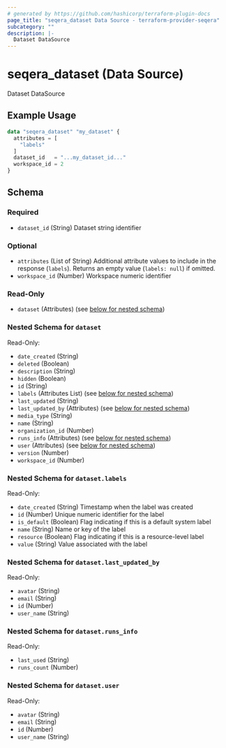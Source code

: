 ```yaml
---
# generated by https://github.com/hashicorp/terraform-plugin-docs
page_title: "seqera_dataset Data Source - terraform-provider-seqera"
subcategory: ""
description: |-
  Dataset DataSource
---
```


# seqera_dataset (Data Source)

Dataset DataSource

## Example Usage

```terraform
data "seqera_dataset" "my_dataset" {
  attributes = [
    "labels"
  ]
  dataset_id   = "...my_dataset_id..."
  workspace_id = 2
}
```

<!-- schema generated by tfplugindocs -->
## Schema

### Required

- `dataset_id` (String) Dataset string identifier

### Optional

- `attributes` (List of String) Additional attribute values to include in the response (`labels`). Returns an empty value (`labels: null`) if omitted.
- `workspace_id` (Number) Workspace numeric identifier

### Read-Only

- `dataset` (Attributes) (see [below for nested schema](#nestedatt--dataset))

<a id="nestedatt--dataset"></a>
### Nested Schema for `dataset`

Read-Only:

- `date_created` (String)
- `deleted` (Boolean)
- `description` (String)
- `hidden` (Boolean)
- `id` (String)
- `labels` (Attributes List) (see [below for nested schema](#nestedatt--dataset--labels))
- `last_updated` (String)
- `last_updated_by` (Attributes) (see [below for nested schema](#nestedatt--dataset--last_updated_by))
- `media_type` (String)
- `name` (String)
- `organization_id` (Number)
- `runs_info` (Attributes) (see [below for nested schema](#nestedatt--dataset--runs_info))
- `user` (Attributes) (see [below for nested schema](#nestedatt--dataset--user))
- `version` (Number)
- `workspace_id` (Number)

<a id="nestedatt--dataset--labels"></a>
### Nested Schema for `dataset.labels`

Read-Only:

- `date_created` (String) Timestamp when the label was created
- `id` (Number) Unique numeric identifier for the label
- `is_default` (Boolean) Flag indicating if this is a default system label
- `name` (String) Name or key of the label
- `resource` (Boolean) Flag indicating if this is a resource-level label
- `value` (String) Value associated with the label


<a id="nestedatt--dataset--last_updated_by"></a>
### Nested Schema for `dataset.last_updated_by`

Read-Only:

- `avatar` (String)
- `email` (String)
- `id` (Number)
- `user_name` (String)


<a id="nestedatt--dataset--runs_info"></a>
### Nested Schema for `dataset.runs_info`

Read-Only:

- `last_used` (String)
- `runs_count` (Number)


<a id="nestedatt--dataset--user"></a>
### Nested Schema for `dataset.user`

Read-Only:

- `avatar` (String)
- `email` (String)
- `id` (Number)
- `user_name` (String)
